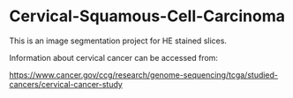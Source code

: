 # Cervical-Squamous-Cell-Carcinoma
This is an image segmentation project for HE stained slices.

Information about cervical cancer can be accessed from:

https://www.cancer.gov/ccg/research/genome-sequencing/tcga/studied-cancers/cervical-cancer-study
